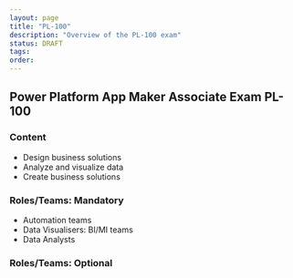 ```yaml
---
layout: page
title: "PL-100"
description: "Overview of the PL-100 exam"
status: DRAFT
tags:
order:
---
```

## Power Platform App Maker Associate Exam PL-100  
  
### Content  
  
- Design business solutions
- Analyze and visualize data
- Create business solutions  
  
### Roles/Teams: Mandatory  
  
- Automation teams
- Data Visualisers: BI/MI teams
- Data Analysts  
  
### Roles/Teams: Optional  
  
